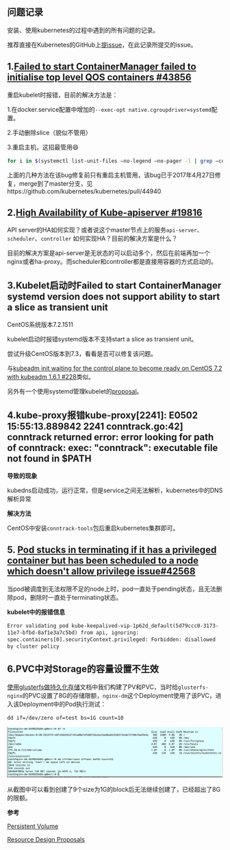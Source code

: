 ## 问题记录

安装、使用kubernetes的过程中遇到的所有问题的记录。

推荐直接在Kubernetes的GitHub上[提issue](https://github.com/kubernetes/kubernetes/issues/new)，在此记录所提交的issue。

## 1.[Failed to start ContainerManager failed to initialise top level QOS containers #43856](https://github.com/kubernetes/kubernetes/issues/43856)

重启kubelet时报错，目前的解决方法是：

1.在docker.service配置中增加的`--exec-opt native.cgroupdriver=systemd`配置。

2.手动删除slice（貌似不管用）

3.重启主机，这招最管用😄

```bash
for i in $(systemctl list-unit-files —no-legend —no-pager -l | grep —color=never -o .*.slice | grep kubepod);do systemctl stop $i;done
```

上面的几种方法在该bug修复前只有重启主机管用，该bug已于2017年4月27日修复，merge到了master分支，见https://github.com/kubernetes/kubernetes/pull/44940

## 2.[High Availability of Kube-apiserver #19816](https://github.com/kubernetes/kubernetes/issues/19816)

API server的HA如何实现？或者说这个master节点上的服务`api-server`、`scheduler`、`controller` 如何实现HA？目前的解决方案是什么？

目前的解决方案是api-server是无状态的可以启动多个，然后在前端再加一个nginx或者ha-proxy。而scheduler和controller都是直接用容器的方式启动的。

## 3.Kubelet启动时Failed to start ContainerManager systemd version does not support ability to start a slice as transient unit

CentOS系统版本7.2.1511

kubelet启动时报错systemd版本不支持start a slice as transient unit。

尝试升级CentOS版本到7.3，看看是否可以修复该问题。

与[kubeadm init waiting for the control plane to become ready on CentOS 7.2 with kubeadm 1.6.1 #228](https://github.com/kubernetes/kubeadm/issues/228)类似。

另外有一个使用systemd管理kubelet的[proposal](https://github.com/kubernetes/community/blob/master/contributors/design-proposals/kubelet-systemd.md)。

## 4.kube-proxy报错kube-proxy[2241]: E0502 15:55:13.889842    2241 conntrack.go:42] conntrack returned error: error looking for path of conntrack: exec: "conntrack": executable file not found in $PATH

**导致的现象**

kubedns启动成功，运行正常，但是service之间无法解析，kubernetes中的DNS解析异常

**解决方法**

CentOS中安装`conntrack-tools`包后重启kubernetes集群即可。

## 5. [Pod stucks in terminating if it has a privileged container but has been scheduled to a node which doesn't allow privilege issue#42568](https://github.com/kubernetes/kubernetes/issues/42568)

当pod被调度到无法权限不足的node上时，pod一直处于pending状态，且无法删除pod，删除时一直处于terminating状态。

**kubelet中的报错信息**

```
Error validating pod kube-keepalived-vip-1p62d_default(5d79ccc0-3173-11e7-bfbd-8af1e3a7c5bd) from api, ignoring: spec.containers[0].securityContext.privileged: Forbidden: disallowed by cluster policy
```
## 6.PVC中对Storage的容量设置不生效

[使用glusterfs做持久化存储](17-使用glusterfs做持久化存储.md)文档中我们构建了PV和PVC，当时给`glusterfs-nginx`的PVC设置了8G的存储限额，`nginx-dm`这个Deployment使用了该PVC，进入该Deployment中的Pod执行测试：

```
dd if=/dev/zero of=test bs=1G count=10
```

![pvc-storage-limit](../images/pvc-storage-limit.jpg)

从截图中可以看到创建了9个size为1G的block后无法继续创建了，已经超出了8G的限额。

**参考**

[Persistent Volume](https://kubernetes.io/docs/concepts/storage/persistent-volumes/)

[Resource Design Proposals](https://github.com/kubernetes/community/blob/master/contributors/design-proposals/resources.md)